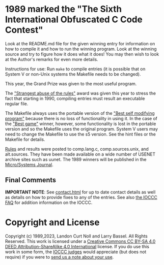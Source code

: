 # 1989 marked the "The Sixth International Obfuscated C Code Contest"

Look at the README.md file for the given winning entry for information
on how to compile it and how to run the winning program.
Look at the winning source and try to figure how it does what it does!
You may then wish to look at the Author's remarks for even more details.

Instructions for use: Run `make` to compile entries (it is possible that on
System V or non-Unix systems the Makefile needs to be changed).

This year, the Grand Prize was given to the most useful program.

The ["Strangest abuse of the rules"](jar.1/README.md) award was given this year
to stress the fact that starting in 1990, compiling entries must result an
executable regular file.

The Makefile always uses the portable version of the ["Best
self modifying program"](fubar/README.md) because there is no loss of functionality in
using it.  In the case of the ["Best game"](tromp/README) winner, however, some
functionality is lost in the portable version and so the Makefile uses
the original program. System V users may need to change the Makefile
to use the s5 version. See the hint files or the Makefile for details.

[Rules](rules.txt) and results were posted to comp.lang.c, comp.sources.unix, and
alt.sources.  They have been made available on a wide number of USENET
archive sites such as uunet.  The 1989 winners will be published in the
[Micro/Systems
Journal](https://www.vintage-computer.com/publications.php?microsystemsjournal).


## Final Comments

**IMPORTANT NOTE**: See [contact.html](/contact.html) for up to date contact details
as well as details on how to provide fixes to any of the entries.
See also [the IOCCC FAQ](/faq.html) for addition information on the IOCCC.


# Copyright and License

Copyright (c) 1989,2023, Landon Curt Noll and Larry Bassel. All Rights Reserved.
This work is licensed under a [Creative Commons CC BY-SA 4.0 DEED Attribution-ShareAlike
4.0 International](https://creativecommons.org/licenses/by-sa/4.0/) license.
If you do use this work in some form, the [IOCCC judges](/judges.html) would appreciate
(but does not require) if you were to [send us a note about your use](/contact.html).
